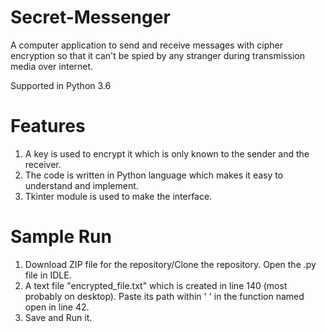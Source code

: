# Secret-Messenger
A computer application to send and receive messages with cipher encryption so that it can't be spied by any stranger during transmission media over internet. 

Supported in Python 3.6

# Features
1. A key is used to encrypt it which is only known to the sender and the receiver. 
2. The code is written in Python language which makes it easy to understand and implement.
3. Tkinter module is used to make the interface.

# Sample Run
1. Download ZIP file for the repository/Clone the repository. Open the .py file in IDLE.
2. A text file "encrypted_file.txt" which is created in line 140 (most probably on desktop). Paste its path within ' ' in the function named open in line 42.
3. Save and Run it.


